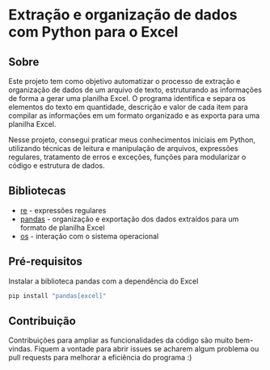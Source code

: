 # Extração e organização de dados com Python para o Excel

## Sobre
Este projeto tem como objetivo automatizar o processo de extração e organização de dados de um arquivo de texto, estruturando as informações de forma a gerar uma planilha Excel. O programa identifica e separa os elementos do texto em quantidade, descrição e valor de cada item para compilar as informações em um formato organizado e as exporta para uma planilha Excel.

Nesse projeto, consegui praticar meus conhecimentos iniciais em Python, utilizando técnicas de leitura e manipulação de arquivos, expressões regulares, tratamento de erros e exceções, funções para modularizar o código e estrutura de dados.

## Bibliotecas

- [re](https://docs.python.org/pt-br/3/library/re.html) - expressões regulares
- [pandas](https://pandas.pydata.org/docs/user_guide/index.html) - organização e exportação dos dados extraídos para um formato de planilha Excel
- [os](https://docs.python.org/pt-br/3.13/library/os.html) - interação com o sistema operacional

## Pré-requisitos

Instalar a biblioteca pandas com a dependência do Excel

```bash
pip install "pandas[excel]"
```

## Contribuição
Contribuições para ampliar as funcionalidades da código são muito bem-vindas. Fiquem a vontade para abrir issues se acharem algum problema ou pull requests para melhorar a eficiência do programa :)